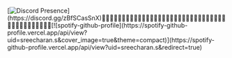[![Discord Presence](https://lanyard-profile-readme.vercel.app/api/852891784898936832?&idleMessage=Probably%20planning%20something%20big...)](https://discord.gg/zBfSCasSnX)᲼᲼᲼᲼᲼᲼᲼᲼᲼᲼᲼᲼᲼᲼᲼᲼᲼᲼᲼᲼᲼᲼᲼᲼᲼᲼᲼᲼᲼᲼᲼᲼᲼᲼᲼᲼᲼᲼᲼᲼᲼᲼[![spotify-github-profile](https://spotify-github-profile.vercel.app/api/view?uid=sreecharan.s&cover_image=true&theme=compact)](https://spotify-github-profile.vercel.app/api/view?uid=sreecharan.s&redirect=true)

